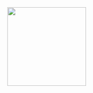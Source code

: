<img height="180em" src="https://github-readme-stats.vercel.app/api?username=kishcods&show_icons=true&hide_border=true&&count_private=true&include_all_commits=true" />

<!--START_SECTION:waka-->
<!--END_SECTION:waka-->

<!---
kishcods/kishcods is a ✨ special ✨ repository because its `README.md` (this file) appears on your GitHub profile.
You can click the Preview link to take a look at your changes.
--->
